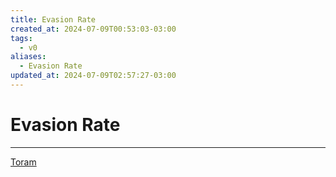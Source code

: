 ```yaml
---
title: Evasion Rate
created_at: 2024-07-09T00:53:03-03:00
tags:
  - v0
aliases:
  - Evasion Rate
updated_at: 2024-07-09T02:57:27-03:00
---
```

# Evasion Rate
---
[Toram](_draft/2024/07/2024-07-06-Toram.md)
